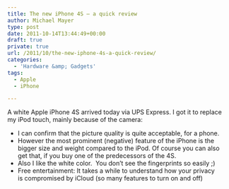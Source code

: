 ```yaml
---
title: The new iPhone 4S – a quick review
author: Michael Mayer
type: post
date: 2011-10-14T13:44:49+00:00
draft: true
private: true
url: /2011/10/the-new-iphone-4s-a-quick-review/
categories:
  - 'Hardware &amp; Gadgets'
tags:
  - Apple
  - iPhone

---
```

A white Apple iPhone 4S arrived today via UPS Express. I got it to replace my iPod touch, mainly because of the camera:

  * I can confirm that the picture quality is quite acceptable, for a phone.
  * However the most prominent (negative) feature of the iPhone is the bigger size and weight compared to the iPod. Of course you can also get that, if you buy one of the predecessors of the 4S.
  * Also I like the white color.  You don&#8217;t see the fingerprints so easily ;)
  * Free entertainment: It takes a while to understand how your privacy is compromised by iCloud (so many features to turn on and off)
